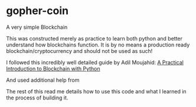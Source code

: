 # gopher-coin
A very simple Blockchain

This was constructed merely as practice to learn both python and better understand how blockchains function. It is by no means a production ready blockchain/cryptocurrency and should not be used as such! 

I followed this incredibly well detailed guide by Adil Moujahid: [A Practical Introduction to Blockchain with Python](http://adilmoujahid.com/posts/2018/03/intro-blockchain-bitcoin-python/)

And used additional help from 


The rest of this read me details how to use this code and what I learned in the process of building it.